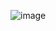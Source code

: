 ![image](https://github.com/ElenaKalincheva/Docker/assets/139368256/7f7d6895-c539-435d-ab3e-a7ea034d54cd)
